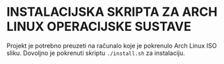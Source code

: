 # INSTALACIJSKA SKRIPTA ZA ARCH LINUX OPERACIJSKE SUSTAVE

Projekt je potrebno preuzeti na računalo koje je pokrenulo Arch Linux ISO sliku. Dovoljno je pokrenuti skriptu ```./install.sh``` za instalaciju.
